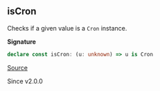 ## isCron

Checks if a given value is a `Cron` instance.

**Signature**

```ts
declare const isCron: (u: unknown) => u is Cron
```

[Source](https://github.com/Effect-TS/effect/tree/main/packages/effect/src/Cron.ts#L112)

Since v2.0.0